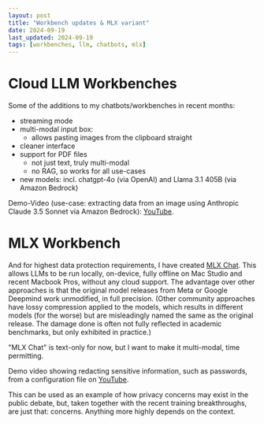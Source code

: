 ```yaml
---
layout: post
title: "Workbench updates & MLX variant"
date: 2024-09-19
last_updated: 2024-09-19
tags: [workbenches, llm, chatbots, mlx]
---
```


# Cloud LLM Workbenches
Some of the additions to my chatbots/workbenches in recent months:
* streaming mode
* multi-modal input box:
    * allows pasting images from the clipboard straight
* cleaner interface
* support for PDF files
    * not just text, truly multi-modal
    * no RAG, so works for all use-cases
* new models: incl. chatgpt-4o (via OpenAI) and Llama 3.1 405B (via Amazon Bedrock)

Demo-Video (use-case: extracting data from an image using Anthropic Claude 3.5 Sonnet via Amazon Bedrock): [YouTube](https://youtube.com/shorts/OH4RGcOzxrw?feature=share).

# MLX Workbench
And for highest data protection requirements, I have created [MLX Chat](https://github.com/ndurner/mlx_chat). This allows LLMs to be run locally, on-device, fully offline on Mac Studio and recent Macbook Pros, without any cloud support. The advantage over other approaches is that the original model releases from Meta or Google Deepmind work unmodified, in full precision. (Other community approaches have lossy compression applied to the models, which results in different models (for the worse) but are misleadingly named the same as the original release. The damage done is often not fully reflected in academic benchmarks, but only exhibited in practice.)

"MLX Chat" is text-only for now, but I want to make it multi-modal, time permitting.

Demo video showing redacting sensitive information, such as passwords, from a configuration file on [YouTube](https://youtu.be/Nu7Rf2mMWXk).

This can be used as an example of how privacy concerns may exist in the public debate, but, taken together with the recent training breakthroughs, are just that: concerns. Anything more highly depends on the context.